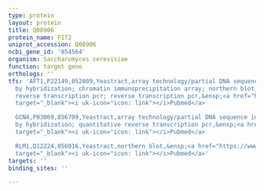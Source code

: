 ```yaml
---
type: protein
layout: protein
title: Q08906
protein_name: FIT2
uniprot_accession: Q08906
ncbi_gene_id: '854564'
organism: Saccharomyces cerevisiae
function: target gene
orthologs: ''
tfs: 'AFT1,P22149,852809,Yeastract,array technology/partial DNA sequence identification
  by hybridization; chromatin immunoprecipitation array; northern blot; quantitative
  reverse transcription pcr; reverse transcription pcr,&ensp;<a href="https://www.ncbi.nlm.nih.gov/pubmed/?term=11673473%5Buid%5D+OR+20695822%5Buid%5D+OR+27376881%5Buid%5D+OR+20439772%5Buid%5D+OR+16024809%5Buid%5D+OR+15343339%5Buid%5D+OR+29626156%5Buid%5D+OR+11112771%5Buid%5D+OR+23810556%5Buid%5D+OR+17630978%5Buid%5D+OR+24170807%5Buid%5D"
  target="_blank"><i uk-icon="icon: link"></i>Pubmed</a>

  GCN4,P03069,856709,Yeastract,array technology/partial DNA sequence identification
  by hybridization; quantitative reverse transcription pcr,&ensp;<a href="https://www.ncbi.nlm.nih.gov/pubmed/?term=15843968%5Buid%5D+OR+21119627%5Buid%5D+OR+19346491%5Buid%5D+OR+29626156%5Buid%5D+OR+20385592%5Buid%5D+OR+24170807%5Buid%5D"
  target="_blank"><i uk-icon="icon: link"></i>Pubmed</a>

  RLM1,Q12224,856016,Yeastract,northern blot,&ensp;<a href="https://www.ncbi.nlm.nih.gov/pubmed/?term=10594829%5Buid%5D+OR+24170807%5Buid%5D"
  target="_blank"><i uk-icon="icon: link"></i>Pubmed</a>'
targets: ''
binding_sites: ''

---
```

